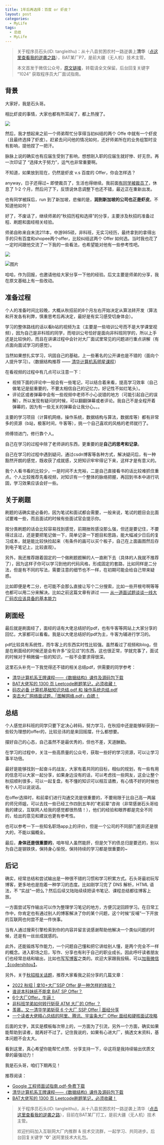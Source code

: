 ```yaml
---
title: 1年后再选择：百度 or 虾皮？
layout: post
categories:
  - MyLife
tags:
  - 总结
  - MyLife
---
```


> 关于程序员石头(ID: tangleithu)：从十八县贫困农村一路逆袭上**清华**（[点这里查看我的逆袭之路](https://mp.weixin.qq.com/s/G3i7qWK1MPvJ-BfUxfOycQ)），BAT某厂P7，是前大疆（无人机）技术主管。
>
> 本文首发于微信公众号，[原文链接](https://mp.weixin.qq.com/s/R8HFcKvQO1ubvJfHtABuBw)，转载请全文保留。后台回复关键字 “1024” 获取程序员大厂面试指南。

## 背景 

大家好，我是石头哥。 

相比虾皮的事情，大家也都有所耳闻了，都上热搜了。

![](/resources/offer-compare-baidu-vs-shopee/7c7fdc59-e8e3-4616-b139-7344cfe2b1c8.png)

然后，我才想起来之前一个师弟帮忙分享得当初纠结的两个 Offe 中就有一个虾皮（且最终选择了虾皮）。赶紧去问问他的情况如何，还好师弟所在的业务组暂时没有影响，提他捏了一把汗。

脉脉上说的确实也有应届生受到了影响，想想刚入职的应届生就好惨、好无奈。再一次印证了 “选择大于努力”，运气也非常重要啊。

不知道，如果放到现在，仍然是虾皮 v.s 百度的 Offer，你会怎样选？

anyway，日子还得过~ 即使裁员了，生活也得继续。我前面[有同学被裁员了](http://mp.weixin.qq.com/s?__biz=MzI3OTUzMzcwNw==&mid=2247500190&idx=1&sn=90686e94101d196fc197732ae7747e6d&chksm=eb44c07adc33496ca540acea6c1148e33164e1da4571c4bb200abc4539da3b420a3d2e46cc16&scene=21#wechat_redirect)，休息了 1-2 个月，然后问了下，反馈说休息调整下也还不错，最近正在重新出发。

也有同学被踩后，run 到了新加坡，悲催的是，**润到新加坡的公司也正是虾皮**。不知道他如何？

好了，不废话了，继续师弟的“秋招历程和选择”的分享，主要涉及秋招的准备过程、刷题和面经相关经验。

师弟自称来自末流211本，中游985硕，非科班，无实习经历，最终拿到的拿得出手的只有百度和shopee两个offer，比较纠结这两个 Offer 如何选。当时我也花了一定时间跟他交流了一下我的一些看法，也希望能对他有一些参考性吧。  

![](/resources/offer-compare-baidu-vs-shopee/1b4ad772-60d5-4efb-9f85-ee95587aa2b6.png) 

![图片](/resources/offer-compare-baidu-vs-shopee/640.png)

哈哈，作为回报，也邀请他给大家分享一下他的经验。后文主要是师弟的分享，我在原文基础上有一些改动。

## 准备过程

个人的准备时间比较晚，大概从秋招前的8个月左右开始决定从算法转开发（算法和开发各有利弊，慎重思考后再决定，最好是有实习感受切身体会）。

学习的整体路线的话以看b站的视频为主（主要是一些培训公号而不是大学课堂视频），因为自己是非科班的同学，而培训公号恰好是面向非科班同学的，所以上手还是比较快的，而且在讲课过程中会针对大厂面试里常见的问题进行重点讲解（有点面向面试学习的感觉）。

当然如果想扎实学习，巩固自己的基础，上一些著名的公开课也是不错的（面向个人提升学习）。（数据结构推荐 —— [清华计算机系明星课程](https://mp.weixin.qq.com/s?__biz=MzI3OTUzMzcwNw==&mid=2247494214&idx=1&sn=fc21811d2dd413cf338b17d6ce50d6c9&scene=19#wechat_redirect)）

在看视频的过程中有几点可以注意一下：
* 视频下面的评论中一般会有一些笔记，可以结合着来看，提高学习效率（自己做笔记是挺重要的，不要太相信自己的记忆力，好记性不如烂笔头）。
* 评论区或者弹幕中会有一些视频中老师不小心说错的地方（可能引起自己的误解），所以发现有疑问的时候，可以翻翻弹幕或者评论。我自己不是全程开着弹幕的，因为有一些无关的弹幕会让我分心。。。

主要的学习项目（计算机网络，操作系统，数据结构与算法，数据库等）都有非常多的资源（b站，极客时间，牛客等），挑一个自己喜欢的风格的老师就行了。

师傅领进门，修行靠个人。

自己在学习的过程中除了老师讲的东西，更重要的是**自己的思考和记录**。

自己在学习的过程中遇到疑问，通过csdn博客等各种方式，解决疑问后，有一种豁然开朗的感觉，既收获了成就感，又把知识牢牢得记下来，这样才是有意义的。

我个人看书看的比较少，一是时间不太充裕，二是自己直接看书的话比较难抓住重点。个人比较推荐先看视频，对知识有一个整体的脉络把握，再回到书本中进行巩固，学习效果应该会好一些。

## 关于刷题

刷题的话确实是必备的，因为笔试和面试都会需要，一般来说，笔试的题目会比面试要难一些，而且面试的时候有些面试官会提示你。

按分类刷题的话会比较容易找到感觉，前期挫败感没那么强，但还是要记住，不要得过且过，还是要把笔记做一下，简单记录一下题目和思路，能大幅减少日后的复习成本，就是能比较快捡起来（有条件的画可以买个板子，自己在上面画图然后存到电子笔记上，比较直观）。

另外，我还推荐跟着固定的一个做刷题题解的人一直刷下去（具体的人我就不推荐了），因为这样子你可以学习到他的代码风格，形成固定的套路，比如同样是二分法，但是有不同的写法，需要注意的细节也不一样，在初期可能会给自己带来疑惑。

比如即便是考二分，也可能不会那么直接让写个二分搜索，比如一些开根号啊等等也都可以用二分来解决。比如之前这篇文章有讲过 —— [从一道面试题谈谈一线大厂码农应该具备的基本能力](https://mp.weixin.qq.com/s?__biz=MzI3OTUzMzcwNw==&mid=2247484698&idx=1&sn=03cc4636e7ee7364a85788a98809cc03&scene=19#wechat_redirect)

## 刷面经

最后就是刷面经了，面经的话有大佬总结好的pdf，也有牛客等网站上大家分享的回忆，大家都可以看看。我是以大佬总结好的pdf为主，牛客为辅进行学习的。

pdf比较具有系统性，而牛客上的东西实时性比较强。虽然看过了视频和blog，但是在刷面经的时候还是会有许多“没见过”的东西，这也很正常，学就完事了，面试的时候对于稍微偏一些的知识，一般不会要求得很深。

这里石头补充一下我觉得还不错的相关总结pdf，供需要的同学参考：
- [清华计算机系王牌课程——《数据结构》课件及源码包下载](https://mp.weixin.qq.com/s/iRcyW1dEeCxleTfOTyr2Lw)
- [BAT大佬写的 1300 页 Leetcode刷题笔记，必须收藏！](https://mp.weixin.qq.com/s/7T9R9kFXke986vSoPNzC8g)
- [码农必备 计算机基础知识总结.pdf 和 操作系统总结.pdf](https://mp.weixin.qq.com/s/DIVTVtChtd287ezWfriBYA)
- [突击大厂网络面试题，「图解网络.pdf」白嫖！](https://mp.weixin.qq.com/s/rqTnQH_TTmgmbPm3qV-62Q)


## 总结

个人感觉非科班的同学只要下定决心转码，努力学习，在秋招中还是能够斩获到一些较为理想的offer的，比较忌讳的是来回摇摆，什么都想要。

摆好自己的心态，自己虽然不是最优秀的，但也不差，天道酬勤。

在学习的过程中，关注一些高质量的公众号，获取一些好的学习资源，可以让学习事半功倍。

最好是能够找到一起奋斗的战友，大家有着共同的目标，相似的规划，有一些有用的信息可以大家一起分享，如果身边没有的话，可以考虑找一些网友，这会让整个秋招顺利很多，可以一起复盘，有不懂的知识可以相互请教，有心情不好的时候也有个人可以说说话。

在offer选择时，和前辈们进行沟通交流是很重要的，不要局限于比自己高一两届的师兄师姐，可以去找一些已经工作四到五年的”老前辈“咨询（非常感谢石头哥给我的建议，互联网人给我的感觉都很热情！），他们的经验和眼界都是完全不同的，给出的意见和建议也更有参考性。

也可以参考一下一些知名职场app上的评价，但是一个公司的不同部门差异还是很大的，不能以偏概全。

最后，**身体还是很重要的**，咱年轻人虽然能肝，但是欠下的债总归是要还的，别以为自己是钢铁侠，保持身心愉悦，保持持续的学习都是很重要的~

## 后记

确实，经常总结和尝试输出是一种很不错的习惯和学习积累方式。石头哥最初玩写博客，更多地也是抱着一种学习的态度。比如刚学习完了 DNS 解析，HTML 语法，不 “实战”一把么？然后后续又陆陆续续把读书笔记、课程总结都往博客上放。

一方面尝试写作输出可以作为整理学习笔记的地方，方便沉淀回顾学习。在日常工作中，你肯定也有通过别人的博客解决了你的某个问题，这个时候“反哺”一下开放的互联网也何尝不是一件快事。

当有人通过搜索引擎检索到你的内容并留言说感谢帮助他解决一个类似问题的时候，还是有一丝丝成就感的。

此外，还能锻炼写作能力，一个问题自己懂和把它讲给别人懂，是两个完全不一样的概念。进入职场之后，写作、分享也有利于自己的职业成长。因此呼吁读者朋友们也经常总结和输出，比如也[写写博客](https://mp.weixin.qq.com/s?__biz=MzI3OTUzMzcwNw==&mid=2247488750&idx=1&sn=bddb76b8e85d04b303b3d10024b8a56b&chksm=eb47150adc309c1cfe5f847acaf6a3eb7de3efb3c7f2a87e708a686a740aa364c33c80ea3000&token=990554520&lang=zh_CN&scene=21#wechat_redirect)之类的。欢迎大家跟我投稿，可以[加我微信【codershitou】](https://mp.weixin.qq.com/s?__biz=MzI3OTUzMzcwNw==&mid=2247500452&idx=2&sn=10a2456e399a7404f85bd8227b01f374&chksm=eb44c340dc334a5677ff5508c016981f295f49bbda7a4d67330f1d01a03b23a1731bd41eea17&token=1905663863&lang=zh_CN&scene=21#wechat_redirect)。

另外，关于[秋招相关话题](https://mp.weixin.qq.com/mp/appmsgalbum?__biz=MzI3OTUzMzcwNw==&action=getalbum&album_id=1551696282304495619&scene=173&from_msgid=2247489734&from_itemidx=1&count=3&nolastread=1&scene=21#wechat_redirect)，推荐大家看我之前分享的几篇文章：

- [2022 秋招 | 拿10+大厂SSP Offer 是一种怎样的体验？
](https://mp.weixin.qq.com/s/dtoN36JAKX4Vq_VelkExpQ)
- [谁说本科妹纸不能拿 BAT SP Offer？](https://mp.weixin.qq.com/s?__biz=MzI3OTUzMzcwNw==&amp;mid=2247492598&amp;idx=1&amp;sn=5904b3800a2091ad4215aaf156d59133&amp;chksm=eb44e212dc336b04c37320664cb3bd4c036b1e2329810b91d393e100b9a34f495194d05c15f7&token=402593151&lang=zh_CN#rd)
- [6个大厂Offer，牛逼！](https://mp.weixin.qq.com/s?__biz=MzI3OTUzMzcwNw==&mid=2247491218&idx=1&sn=e20fe76a2ba3e4f9986c7a1fe9d93995&chksm=eb471f76dc309660a3599c9ea11043a807ec48a81be76565a516fe989e63e8b9a6d5dce25bc6&token=623576504&lang=zh_CN&scene=21#wechat_redirect)
- [非科班学弟如何转行斩获 ATM 大厂的 Offer ？](https://mp.weixin.qq.com/s?__biz=MzI3OTUzMzcwNw==&mid=2247489734&idx=1&sn=f9172000b917ea4e81f4e8b3b2afa1e3&chksm=eb471922dc309034064a0420eeb9c21fca533f387a5a9a5bfbd0f25313d134753e490774bb9c&token=1659374559&lang=zh_CN&scene=21#wechat_redirect)
- [羡慕，又一清华学弟斩获 6 个大厂 SSP Offer | 面经分享](https://mp.weixin.qq.com/s?__biz=MzI3OTUzMzcwNw==&mid=2247490412&idx=1&sn=2512cb07a969ff50222c363dd7a6874a&chksm=eb471a88dc30939ee95067ad13447e8b9e579f719d8a89deb95ff56ae81b0447ae2c86efcbaf&token=1659374559&lang=zh_CN&scene=21#wechat_redirect)
- [一个读者大佬精心总结的阿里、腾讯、宇宙条大厂 Offer 面经和硬核面试攻略](https://mp.weixin.qq.com/s?__biz=MzI3OTUzMzcwNw==&mid=2247491116&idx=1&sn=676c6dab8dbb095a31e6fb45cb31a828&chksm=eb471fc8dc3096dea5f1a8600fdc9163d3ce228e640ddb93fad310d44e739f9d719d0722efd7&token=1903173876&lang=zh_CN&scene=21#wechat_redirect)

后面的文字，其实是模板每次带上的，一方面为了引流，另外一个方面，确实如果能帮助到读者，就再好不过了。记住我说的，如果有心进大厂，搞透文末资料，基本问题不会太大。

看到这里，真心希望你能帮忙点赞、分享支持一下，😝这将是我持续输出优质文章的最强动力！

我是石头哥，咱们下期再见！

推荐阅读：

- [Google 工程师面试指南.pdf-免费下载](https://mp.weixin.qq.com/s/OGJhxM7FdeoIkAL2-uUI_Q)
- [清华计算机系王牌课程——《数据结构》课件及源码包下载](https://mp.weixin.qq.com/s/iRcyW1dEeCxleTfOTyr2Lw)
- [BAT大佬写的 1300 页 Leetcode刷题笔记，必须收藏！](https://mp.weixin.qq.com/s/7T9R9kFXke986vSoPNzC8g)

> 关于程序员石头(ID: tangleithu)，从十八县贫困农村一路逆袭上清华（[点击这里查看我的逆袭之路](https://mp.weixin.qq.com/s/G3i7qWK1MPvJ-BfUxfOycQ)），目前在BAT某厂打工，是前大疆（无人机）技术主管。
>
> 欢迎扫码加入互联网大厂内推群 & 技术交流群，一起学习、共同进步。后台回复关键字 “**0**” 送阿里技术大礼包。
